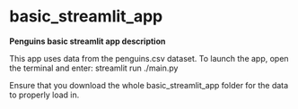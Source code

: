 # basic_streamlit_app

**Penguins basic streamlit app description**

This app uses data from the penguins.csv dataset. To launch the app, open the terminal and enter: streamlit run ./main.py

Ensure that you download the whole basic_streamlit_app folder for the data to properly load in.